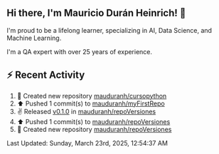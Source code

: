 ## Hi there, I'm Mauricio Durán Heinrich! 👋

I'm proud to be a lifelong learner, specializing in AI, Data Science, and Machine Learning.

I'm a QA expert with over 25 years of experience.

## :zap: Recent Activity
<!--RECENT_ACTIVITY:start-->
1. 📔 Created new repository [mauduranh/cursopython](https://github.com/mauduranh/cursopython)<br>
2. ⬆️ Pushed 1 commit(s) to [mauduranh/myFirstRepo](https://github.com/mauduranh/myFirstRepo)<br>
3. ✌️ Released [v0.1.0](https://github.com/mauduranh/repoVersiones/releases/tag/v0.1.0) in [mauduranh/repoVersiones](https://github.com/mauduranh/repoVersiones)<br>
4. ⬆️ Pushed 1 commit(s) to [mauduranh/repoVersiones](https://github.com/mauduranh/repoVersiones)<br>
5. 📔 Created new repository [mauduranh/repoVersiones](https://github.com/mauduranh/repoVersiones)<br>
<!--RECENT_ACTIVITY:end-->

<!--RECENT_ACTIVITY:last_update-->
Last Updated: Sunday, March 23rd, 2025, 12:54:37 AM
<!--RECENT_ACTIVITY:last_update_end-->
